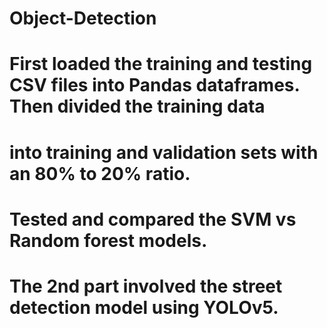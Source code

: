 # Object-Detection

# First loaded the training and testing CSV files into Pandas dataframes. Then divided the training data
# into training and validation sets with an 80% to 20% ratio.

# Tested and compared the SVM vs Random forest models.

# The 2nd part involved the street detection model using YOLOv5.
